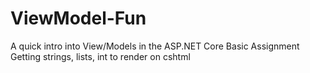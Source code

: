 # ViewModel-Fun
A quick intro into View/Models in the ASP.NET Core
Basic Assignment Getting strings, lists, int to render on cshtml
